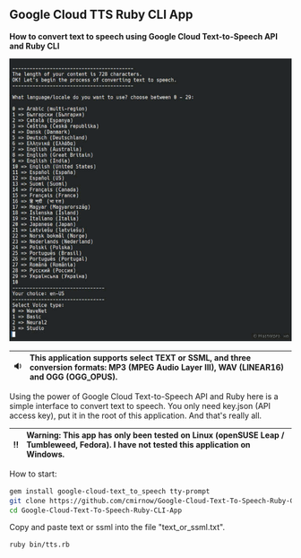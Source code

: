## Google Cloud TTS Ruby CLI App

**How to convert text to speech using Google Cloud Text-to-Speech API and Ruby CLI**

<img src="https://github.com/cmirnow/Google-Cloud-Text-To-Speech-Ruby-CLI-App/blob/master/pic/cli_tts.gif" alt="Google Cloud Text-to-Speech Ruby CLI App" />

:sound: | This application supports select TEXT or SSML, and three conversion formats: MP3 (MPEG Audio Layer III), WAV (LINEAR16) and OGG (OGG_OPUS).
:---: | :--- 

Using the power of Google Cloud Text-to-Speech API and Ruby here is a simple interface to convert text to speech.
You only need key.json (API access key), put it in the root of this application. And that's really all. 

:bangbang: | Warning: This app has only been tested on Linux (openSUSE Leap / Tumbleweed, Fedora). I have not tested this application on Windows.
:---: | :--- 


How to start:

```bash
gem install google-cloud-text_to_speech tty-prompt
git clone https://github.com/cmirnow/Google-Cloud-Text-To-Speech-Ruby-CLI-App.git
cd Google-Cloud-Text-To-Speech-Ruby-CLI-App
```
Copy and paste text or ssml into the file "text_or_ssml.txt".

```bash
ruby bin/tts.rb
```